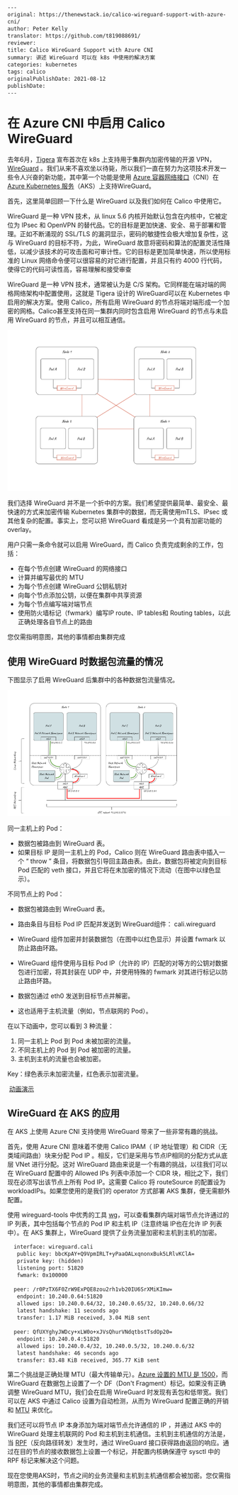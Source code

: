 ```
  
---
original: https://thenewstack.io/calico-wireguard-support-with-azure-cni/
author: Peter Kelly
translator: https://github.com/t819088691/
reviewer: 
title: Calico WireGuard Support with Azure CNI
summary: 讲述 WireGuard 可以在 k8s 中使用的解决方案
categories: kubernetes
tags: calico
originalPublishDate: 2021-08-12
publishDate: 
---

```





# 在 Azure CNI 中启用 Calico WireGuard



去年6月，[Tigera](https://www.tigera.io/?utm_content=inline-mention) 宣布首次在 k8s 上支持用于集群内加密传输的开源 VPN，[WireGuard](https://www.wireguard.com/) 。我们从来不喜欢坐以待毙，所以我们一直在努力为这项技术开发一些令人兴奋的新功能，其中第一个功能是使用 [Azure 容器网络接口](https://github.com/Azure/azure-container-networking/blob/master/docs/cni.md)（CNI）在 [Azure Kubernetes 服务](https://azure.microsoft.com/en-us/services/kubernetes-service/)（AKS）上支持WireGuard。



首先，这里简单回顾一下什么是 WireGuard 以及我们如何在 Calico 中使用它。

WireGuard 是一种 VPN 技术，从 linux 5.6 内核开始默认包含在内核中，它被定位为 IPsec 和 OpenVPN 的替代品。它的目标是更加快速、安全、易于部署和管理。正如不断涌现的 SSL/TLS 的漏洞显示，密码的敏捷性会极大增加复杂性，这与 WireGuard 的目标不符，为此，WireGuard 故意将密码和算法的配置灵活性降低，以减少该技术的可攻击面和可审计性。它的目标是更加简单快速，所以使用标准的 Linux 网络命令便可以很容易的对它进行配置，并且只有约 4000 行代码，使得它的代码可读性高，容易理解和接受审查



WireGuard 是一种 VPN 技术，通常被认为是 C/S 架构。它同样能在端对端的网格网络架构中配置使用，这就是 Tigera 设计的 WireGuard可以在 Kubernetes 中启用的解决方案。使用 Calico，所有启用 WireGuard 的节点将端对端形成一个加密的网格。Calico甚至支持在同一集群内同时包含启用 WireGuard 的节点与未启用 WireGuard 的节点，并且可以相互通信。



![](1.1.png)



我们选择 WireGuard 并不是一个折中的方案。我们希望提供最简单、最安全、最快速的方式来加密传输 Kubernetes 集群中的数据，而无需使用mTLS、IPsec 或其他复杂的配置。事实上，您可以把 WireGuard 看成是另一个具有加密功能的 overlay。



用户只需一条命令就可以启用 WireGuard，而 Calico 负责完成剩余的工作，包括：

- 在每个节点创建 WireGuard 的网络接口
- 计算并编写最优的 MTU
- 为每个节点创建 WireGuard 公钥私钥对
- 向每个节点添加公钥，以便在集群中共享资源
- 为每个节点编写端对端节点
- 使用防火墙标记（fwmark）编写IP route、IP tables和 Routing tables，以此正确处理各自节点上的路由



您仅需指明意图，其他的事情都由集群完成



## 使用 WireGuard 时数据包流量的情况

下图显示了启用 WireGuard 后集群中的各种数据包流量情况。



![](2.1.png)



同一主机上的 Pod：

- 数据包被路由到 WireGuard 表。
- 如果目标 IP 是同一主机上的 Pod，Calico 则在 WireGuard 路由表中插入一个 “ throw ” 条目，将数据包引导回主路由表。由此，数据包将被定向到目标 Pod 匹配的 veth 接口，并且它将在未加密的情况下流动（在图中以绿色显示）。



不同节点上的 Pod：

- 数据包被路由到 WireGuard 表。

- 路由条目与目标 Pod IP 匹配并发送到 WireGuard组件： cali.wireguard

- WireGuard 组件加密并封装数据包（在图中以红色显示）并设置 fwmark 以防止路由环路。

- WireGuard 组件使用与目标 Pod IP（允许的 IP）匹配的对等方的公钥对数据包进行加密，将其封装在 UDP 中，并使用特殊的 fwmark 对其进行标记以防止路由环路。

- 数据包通过 eth0 发送到目标节点并解密。

- 这也适用于主机流量（例如，节点联网的 Pod）。



在以下动画中，您可以看到 3 种流量：

1. 同一主机上 Pod 到 Pod 未被加密的流量。
2. 不同主机上的 Pod 到 Pod 被加密的流量。
3. 主机到主机的流量也会被加密。



Key：绿色表示未加密流量，红色表示加密流量。

​      [动画演示](https://tigera.wistia.com/medias/ddl8bmhpgp?utm_source=thenewstack&utm_medium=website&utm_campaign=platform)



## WireGuard 在 AKS 的应用

在 AKS 上使用 Azure CNI 支持使用 WireGuard 带来了一些非常有趣的挑战。

首先，使用 Azure CNI 意味着不使用 Calico IPAM（ IP 地址管理）和 CIDR（无类域间路由）块来分配 Pod IP 。相反，它们是采用与节点IP相同的分配方式从底层 VNet 进行分配。这对 WireGuard 路由来说是一个有趣的挑战，以往我们可以在 WireGuard 配置中的 Allowed IPs 列表中添加一个 CIDR 块，相比之下，我们现在必须写出该节点上所有 Pod IP。这需要 Calico 将 routeSource 的配置设为 workloadIPs。如果您使用的是我们的 operator 方式部署 AKS 集群，便无需额外配置。

使用 wireguard-tools 中优秀的工具 [wg](https://git.zx2c4.com/wireguard-tools/about/src/man/wg.8)，可以查看集群内端对端节点允许通过的 IP 列表，其中包括每个节点的 Pod IP 和主机 IP（注意终端 IP也在允许 IP 列表中）。在 AKS 集群上，WireGuard 提供了业务流量加密和主机到主机的加密。



```shell
  interface: wireguard.cali
   public key: bbcKpAY+Q9VpmIRLT+yPaaOALxqnonxBuk5LRlvKClA=
   private key: (hidden)
   listening port: 51820
   fwmark: 0x100000

  peer: /r0PzTX6F0ZrW9ExPQE8zou2rh1vb20IU6SrXMiKImw=
   endpoint: 10.240.0.64:51820
   allowed ips: 10.240.0.64/32, 10.240.0.65/32, 10.240.0.66/32
   latest handshake: 11 seconds ago
   transfer: 1.17 MiB received, 3.04 MiB sent

  peer: QfUXYghyJWDcy+xLW0o+xJVsQhurVNdqtbstTsdOp20=
   endpoint: 10.240.0.4:51820
   allowed ips: 10.240.0.4/32, 10.240.0.5/32, 10.240.0.6/32
   latest handshake: 46 seconds ago
   transfer: 83.48 KiB received, 365.77 KiB sent
```



第二个挑战是正确处理 MTU（最大传输单元）。[Azure 设置的 MTU 是 1500](https://docs.microsoft.com/en-us/azure/virtual-network/virtual-network-tcpip-performance-tuning#azure-and-vm-mtu)，而 WireGuard 在数据包上设置了一个 DF（Don't Fragment）标记。如果没有正确调整 WireGuard MTU，我们会在启用 WireGuard 时发现有丢包和低带宽。我们可以在 AKS 中通过 Calico 设置为自动检测，从而为 WireGuard 配置正确的开销和 [MTU](https://docs.projectcalico.org/networking/mtu) 来优化。

我们还可以将节点 IP 本身添加为端对端节点允许通信的 IP ，并通过 AKS 中的 WireGuard 处理主机联网的 Pod 和主机到主机通信。主机到主机通信的方法是，当 [RPF](https://en.wikipedia.org/wiki/Reverse-path_forwarding)（反向路径转发）发生时，通过 WireGuard 接口获得路由返回的响应。通过在目的节点的接收数据包上设置一个标记，并配置内核确保遵守 sysctl 中的 RPF 标记来解决这个问题。

现在您使用AKS时，节点之间的业务流量和主机到主机通信都会被加密。您仅需指明意图，其他的事情都由集群完成。

